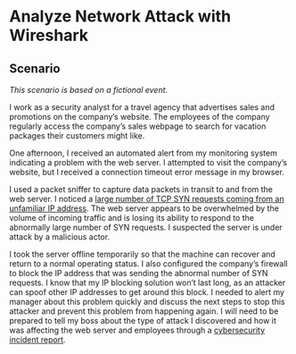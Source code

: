 <h1>Analyze Network Attack with Wireshark</h1>

<h2>Scenario</h2>

<i>This scenario is based on a fictional event.</i>

I work as a security analyst for a travel agency that advertises sales and promotions on the company’s website. The employees of the company regularly access the company’s sales webpage to search for vacation packages their customers might like. 

One afternoon, I received an automated alert from my monitoring system indicating a problem with the web server. I attempted to visit the company’s website, but I received a connection timeout error message in my browser.

I used a packet sniffer to capture data packets in transit to and from the web server. I noticed a [large number of TCP SYN requests coming from an unfamiliar IP address](https://github.com/dainecryption/AnalyzeNetworkAttackwithWireshark/blob/main/Wireshark%20TCP_HTTP%20log.pdf). The web server appears to be overwhelmed by the volume of incoming traffic and is losing its ability to respond to the abnormally large number of SYN requests. I suspected the server is under attack by a malicious actor. 

I took the server offline temporarily so that the machine can recover and return to a normal operating status. I also configured the company’s firewall to block the IP address that was sending the abnormal number of SYN requests. I know that my IP blocking solution won’t last long, as an attacker can spoof other IP addresses to get around this block. I needed to alert my manager about this problem quickly and discuss the next steps to stop this attacker and prevent this problem from happening again. I will need to be prepared to tell my boss about the type of attack I discovered and how it was affecting the web server and employees through a [cybersecurity incident report](https://github.com/dainecryption/AnalyzeNetworkAttackwithWireshark/blob/main/AnalyzeNetworkAttackwithWireshark.pdf).

<br />
